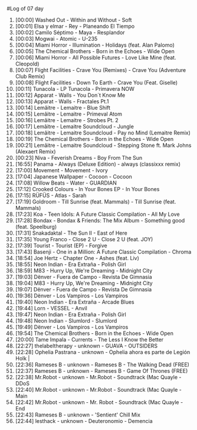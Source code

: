 #Log of 07 day

1. [00:00] Washed Out - Within and Without - Soft
1. [00:01] Elsa y elmar - Rey - Planeando El Tiempo
1. [00:02] Camilo Séptimo - Maya - Resplandor
1. [00:03] Mogwai - Atomic - U-235
1. [00:04] Miami Horror - Illumination - Holidays (feat. Alan Palomo)
1. [00:05] The Chemical Brothers - Born in the Echoes - Wide Open
1. [00:06] Miami Horror - All Possible Futures - Love Like Mine (feat. Cleopold)
1. [00:07] Flight Facilities - Crave You (Remixes) - Crave You (Adventure Club Remix)
1. [00:08] Flight Facilities - Down To Earth - Crave You (Feat. Giselle)
1. [00:11] Tunacola - LP Tunacola - Primavera NOW
1. [00:12] Apparat - Walls - You Don´t Know Me
1. [00:13] Apparat - Walls - Fractales Pt.1
1. [00:14] Lemâitre - Lemaitre - Blue Shift
1. [00:15] Lemâitre - Lemaitre - Primeval Atom
1. [00:16] Lemâitre - Lemaitre - Strobes Pt. 2
1. [00:17] Lemâitre - Lemaitre Soundcloud - Jungle
1. [00:18] Lemâitre - Lemaitre Soundcloud - Pay no Mind (Lemaitre Remix)
1. [00:19] The Chemical Brothers - Born in the Echoes - Wide Open
1. [00:21] Lemâitre - Lemaitre Soundcloud - Stepping Stone ft. Mark Johns (Alexaert Remix)
1. [00:23] Niva - Feverish Dreams - Boy From The Sun
1. [16:55] Panama - Always (Deluxe Edition) - always (classixxx remix)
1. [17:00] Movement - Movement - Ivory
1. [17:04] Japanese Wallpaper - Cocoon - Cocoon
1. [17:08] Willow Beats - Water - GUARDIAN
1. [17:12] Crooked Colours - In Your Bones EP - In Your Bones
1. [17:15] RÜFÜS - Atlas - Sarah
1. [17:19] Goldroom - Till Sunrise (feat. Mammals) - Till Sunrise (feat. Mammals)
1. [17:23] Koa - Teen Idols: A Future Classic Compilation - All My Love
1. [17:28] Bondax - Bondax & Friends: The Mix Album - Something good (feat. Speelburg)
1. [17:31] Snakadaktal - The Sun II - East of Here
1. [17:35] Young Franco - Close 2 U - Close 2 U (feat. JOY)
1. [17:39] Tourist - Tourist (EP) - Forgive
1. [17:43] Basenji - One in a Million: A Future Classic Compilation - Chroma
1. [18:54] Joe Hertz - Chapter One - Ashes (feat. Liv)
1. [18:55] Neon Indian - Era Extraña - Polish Girl
1. [18:59] M83 - Hurry Up, We're Dreaming - Midnight City
1. [19:03] Dënver - Fuera de Campo - Revista De Gimnasia
1. [19:04] M83 - Hurry Up, We're Dreaming - Midnight City
1. [19:07] Dënver - Fuera de Campo - Revista De Gimnasia
1. [19:36] Dënver - Los Vampiros - Los Vampiros
1. [19:40] Neon Indian - Era Extraña - Arcade Blues
1. [19:44] Lorn - VESSEL - Anvil
1. [19:47] Neon Indian - Era Extraña - Polish Girl
1. [19:48] Neon Indian - Slumlord - Slumlord
1. [19:49] Dënver - Los Vampiros - Los Vampiros
1. [19:54] The Chemical Brothers - Born in the Echoes - Wide Open
1. [20:00] Tame Impala - Currents - The Less I Know the Better
1. [22:27] thelabeltherapy - unknown - GUAVA - OUTSIDERS
1. [22:28] Ophelia Pastrana - unknown - Ophelia ahora es parte de Legión Holk |
1. [22:36] Rameses B - unknown - Rameses B - The Walking Dead (FREE)
1. [22:37] Rameses B - unknown - Rameses B - Game Of Thrones (FREE)
1. [22:38] Mr.Robot - unknown - Mr.Robot - Soundtrack (Mac Quayle - DDoS
1. [22:40] Mr.Robot - unknown - Mr.Robot - Soundtrack (Mac Quayle - Main
1. [22:42] Mr.Robot - unknown - Mr. Robot - Soundtrack (Mac Quayle - End
1. [22:43] Rameses B - unknown - 'Sentient' Chill Mix
1. [22:44] lesthack - unknown - Deuteronomio - Demencia
